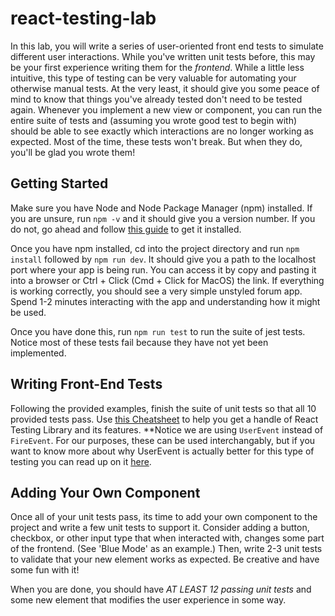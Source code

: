 # react-testing-lab

In this lab, you will write a series of user-oriented front end tests to simulate different user interactions. While you've written unit tests before, this may be your first experience writing them for the *frontend*. While a little less intuitive, this type of testing can be very valuable for automating your otherwise manual tests. At the very least, it should give you some peace of mind to know that things you've already tested don't need to be tested again. Whenever you implement a new view or component, you can run the entire suite of tests and (assuming you wrote good test to begin with) should be able to see exactly which interactions are no longer working as expected. Most of the time, these tests won't break. But when they do, you'll be glad you wrote them!


## Getting Started

Make sure you have Node and Node Package Manager (npm) installed. If you are unsure, run `npm -v` and it should give you a version number. If you do not, go ahead and follow [this guide](https://docs.npmjs.com/downloading-and-installing-node-js-and-npm) to get it installed.

Once you have npm installed, cd into the project directory and run `npm install` followed by `npm run dev`. It should give you a path to the localhost port where your app is being run. You can access it by copy and pasting it into a browser or Ctrl + Click (Cmd + Click for MacOS) the link. If everything is working correctly, you should see a very simple unstyled forum app. Spend 1-2 minutes interacting with the app and understanding how it might be used.

Once you have done this, run `npm run test` to run the suite of jest tests. Notice most of these tests fail because they have not yet been implemented.

## Writing Front-End Tests

Following the provided examples, finish the suite of unit tests so that all 10 provided tests pass. Use [this Cheatsheet](https://testing-library.com/docs/react-testing-library/cheatsheet/) to help you get a handle of React Testing Library and its features. **Notice we are using `UserEvent` instead of `FireEvent`. For our purposes, these can be used interchangably, but if you want to know more about why UserEvent is actually better for this type of testing you can read up on it [here](https://testing-library.com/docs/user-event/intro).

## Adding Your Own Component

Once all of your unit tests pass, its time to add your own component to the project and write a few unit tests to support it. Consider adding a button, checkbox, or other input type that when interacted with, changes some part of the frontend. (See 'Blue Mode' as an example.) Then, write 2-3 unit tests to validate that your new element works as expected. Be creative and have some fun with it!

When you are done, you should have *AT LEAST 12 passing unit tests* and some new element that modifies the user experience in some way.